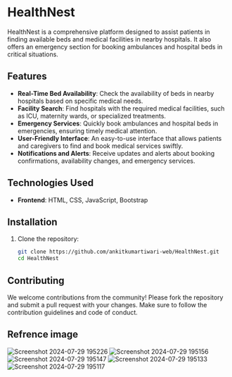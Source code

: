 
# HealthNest

HealthNest is a comprehensive platform designed to assist patients in finding available beds and medical facilities in nearby hospitals. It also offers an emergency section for booking ambulances and hospital beds in critical situations.

## Features

- **Real-Time Bed Availability**: Check the availability of beds in nearby hospitals based on specific medical needs.
- **Facility Search**: Find hospitals with the required medical facilities, such as ICU, maternity wards, or specialized treatments.
- **Emergency Services**: Quickly book ambulances and hospital beds in emergencies, ensuring timely medical attention.
- **User-Friendly Interface**: An easy-to-use interface that allows patients and caregivers to find and book medical services swiftly.
- **Notifications and Alerts**: Receive updates and alerts about booking confirmations, availability changes, and emergency services.

## Technologies Used

- **Frontend**: HTML, CSS, JavaScript, Bootstrap

## Installation

1. Clone the repository:
   ```bash
   git clone https://github.com/ankitkumartiwari-web/HealthNest.git
   cd HealthNest
   ```

## Contributing

We welcome contributions from the community! Please fork the repository and submit a pull request with your changes. Make sure to follow the contribution guidelines and code of conduct.


## Refrence image

![Screenshot 2024-07-29 195226](https://github.com/user-attachments/assets/84fba05f-8fda-4b0a-8db3-2000ac7a2e5c)
![Screenshot 2024-07-29 195156](https://github.com/user-attachments/assets/10b36e4e-a621-433a-8c44-0d39ab0d0a36)
![Screenshot 2024-07-29 195147](https://github.com/user-attachments/assets/93e848be-ad46-4095-8cf1-74dfb7c421f4)
![Screenshot 2024-07-29 195133](https://github.com/user-attachments/assets/03848501-f016-4212-9144-2f14df3669a5)
![Screenshot 2024-07-29 195117](https://github.com/user-attachments/assets/43db8ba6-65aa-421f-8838-277293e457c8)
